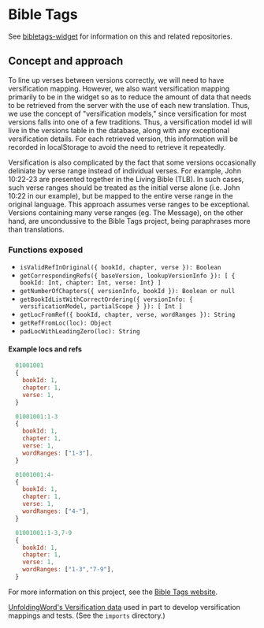 # Bible Tags

See [bibletags-widget](https://github.com/educational-resources-and-services/bibletags-widget) for information on this and related repositories.

## Concept and approach

To line up verses between versions correctly, we will need to have versification mapping. However, we also want versification mapping primarily to be in the widget so as to reduce the amount of data that needs to be retrieved from the server with the use of each new translation. Thus, we use the concept of "versification models," since versification for most versions falls into one of a few traditions. Thus, a versification model id will live in the versions table in the database, along with any exceptional versification details. For each retrieved version, this information will be recorded in localStorage to avoid the need to retrieve it repeatedly.

Versification is also complicated by the fact that some versions occasionally deliniate by verse range instead of individual verses. For example, John 10:22-23 are presented together in the Living Bible (TLB). In such cases, such verse ranges should be treated as the initial verse alone (i.e. John 10:22 in our example), but be mapped to the entire verse range in the original language. This approach assumes verse ranges to be exceptional. Versions containing many verse ranges (eg. The Message), on the other hand, are uncondussive to the Bible Tags project, being paraphrases more than translations.

### Functions exposed

- `isValidRefInOriginal({ bookId, chapter, verse }): Boolean`
- `getCorrespondingRefs({ baseVersion, lookupVersionInfo }): [ { bookId: Int, chapter: Int, verse: Int} ]`
- `getNumberOfChapters({ versionInfo, bookId }): Boolean or null`
- `getBookIdListWithCorrectOrdering({ versionInfo: { versificationModel, partialScope } }): [ Int ]`
- `getLocFromRef({ bookId, chapter, verse, wordRanges }): String`
- `getRefFromLoc(loc): Object`
- `padLocWithLeadingZero(loc): String`

#### Example locs and refs

```js
  01001001
  {
    bookId: 1,
    chapter: 1,
    verse: 1,
  }

  01001001:1-3
  {
    bookId: 1,
    chapter: 1,
    verse: 1,
    wordRanges: ["1-3"],
  }

  01001001:4-
  {
    bookId: 1,
    chapter: 1,
    verse: 1,
    wordRanges: ["4-"],
  }

  01001001:1-3,7-9
  {
    bookId: 1,
    chapter: 1,
    verse: 1,
    wordRanges: ["1-3","7-9"],
  }
```

For more information on this project, see the [Bible Tags website](https://bibletags.org).

[UnfoldingWord's Versification data](https://github.com/unfoldingWord-dev/uw-api) used in part to develop versification mappings and tests. (See the `imports` directory.)